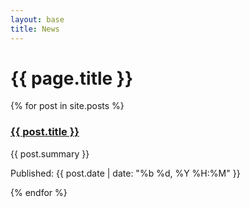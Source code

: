 ```yaml
---
layout: base
title: News
---
```


# {{ page.title }}

{% for post in site.posts %}
    <div>
        <h3>
            <a href="{{ post.url | relative_url }}">{{ post.title }}</a>
        </h3>
        <p>{{ post.summary }}</p>
        <p> Published: {{ post.date | date: "%b %d, %Y %H:%M" }}</p>
    </div>
{% endfor %}
